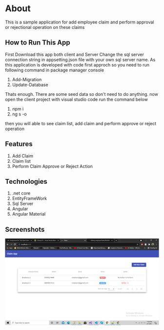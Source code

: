 # About
This is a sample application for add employee claim and perform approval or rejectional operation on these claims

## How to Run This App
First Download this app both client and Server
Change the sql server connection string in appsetting.json file with your own sql server name.
As this application is developed with code first approch so you need to run following command in package manager console
1) Add-Migration
2) Update-Database

Thats enough. There are some seed data so don't need to do anything.
now open the client project with visual studio code
run the command below
1) npm i
2) ng s -o

then you will able to see claim list, add claim and perform approve or reject operation

## Features
1. Add Claim
2. Claim list
3. Perform Claim Approve or Reject Action

## Technologies
1. .net core
2. EntityFrameWork
3. Sql Server
4. Angular
5. Angular Material

## Screenshots
![Test Image 1](https://github.com/Piasuddin/employeeClaim/blob/master/Screenshot%20(46).png)


